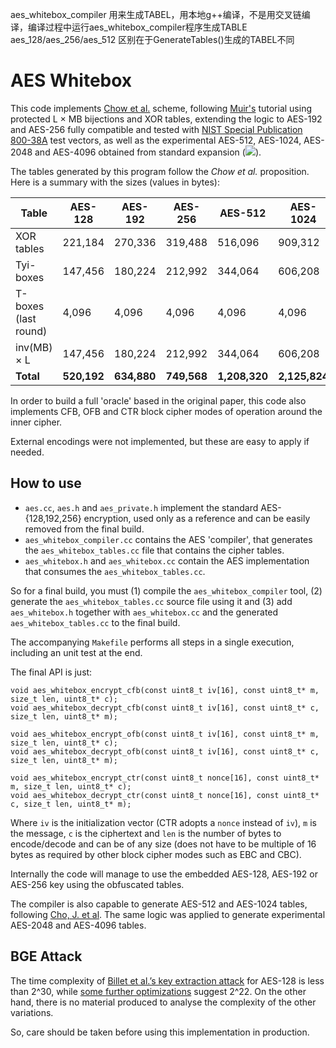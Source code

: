 aes_whitebox_compiler 用来生成TABEL，用本地g++编译，不是用交叉链编译，编译过程中运行aes_whitebox_compiler程序生成TABLE
aes_128/aes_256/aes_512 区别在于GenerateTables()生成的TABEL不同

# AES Whitebox

This code implements [Chow et al.](https://www.cs.colorado.edu/~jrblack/class/csci7000/s03/project/oorschot-whitebox.pdf) scheme, following [Muir's](https://eprint.iacr.org/2013/104.pdf) tutorial using protected L × MB bijections and XOR tables, extending the logic to AES-192 and AES-256 fully compatible and tested with [NIST Special Publication 800-38A](https://nvlpubs.nist.gov/nistpubs/Legacy/SP/nistspecialpublication800-38a.pdf) test vectors, as well as the experimental AES-512, AES-1024, AES-2048 and AES-4096 obtained from standard expansion (<img src="https://latex.codecogs.com/svg.latex?\Large&space;Nr=Nk+6"/>).

The tables generated by this program follow the _Chow et al._ proposition. Here is a summary with the sizes (values in bytes):

| Table                | AES-128     | AES-192     | AES-256     | AES-512       | AES-1024      | AES-2048      | AES-4096      |
|----------------------|-------------|-------------|-------------|---------------|---------------|---------------|---------------|
| XOR tables           | 221,184     | 270,336     | 319,488     | 516,096       | 909,312       | 1,695,744     | 3,268,608     |
| Tyi-boxes            | 147,456     | 180,224     | 212,992     | 344,064       | 606,208       | 1,130,496     | 2,179,072     |
| T-boxes (last round) | 4,096       | 4,096       | 4,096       | 4,096         | 4,096         | 4,096         | 4,096         |
| inv(MB) × L          | 147,456     | 180,224     | 212,992     | 344,064       | 606,208       | 1,130,496     | 2,179,072     |
| **Total**            | **520,192** | **634,880** | **749,568** | **1,208,320** | **2,125,824** | **3,960,832** | **7,630,848** |

In order to build a full 'oracle' based in the original paper, this code also implements CFB, OFB and CTR block cipher modes of operation around the inner cipher.

External encodings were not implemented, but these are easy to apply if needed.


## How to use

- `aes.cc`, `aes.h` and `aes_private.h` implement the standard AES-{128,192,256} encryption, used only as a reference and can be easily removed from the final build.
- `aes_whitebox_compiler.cc` contains the AES 'compiler', that generates the `aes_whitebox_tables.cc` file that contains the cipher tables.
- `aes_whitebox.h` and `aes_whitebox.cc` contain the AES implementation that consumes the `aes_whitebox_tables.cc`.

So for a final build, you must (1) compile the `aes_whitebox_compiler` tool, (2) generate the `aes_whitebox_tables.cc` source file using it and (3) add `aes_whitebox.h` together with `aes_whitebox.cc` and the generated `aes_whitebox_tables.cc` to the final build.

The accompanying `Makefile` performs all steps in a single execution, including an unit test at the end.

The final API is just:

```
void aes_whitebox_encrypt_cfb(const uint8_t iv[16], const uint8_t* m, size_t len, uint8_t* c);
void aes_whitebox_decrypt_cfb(const uint8_t iv[16], const uint8_t* c, size_t len, uint8_t* m);

void aes_whitebox_encrypt_ofb(const uint8_t iv[16], const uint8_t* m, size_t len, uint8_t* c);
void aes_whitebox_decrypt_ofb(const uint8_t iv[16], const uint8_t* c, size_t len, uint8_t* m);

void aes_whitebox_encrypt_ctr(const uint8_t nonce[16], const uint8_t* m, size_t len, uint8_t* c);
void aes_whitebox_decrypt_ctr(const uint8_t nonce[16], const uint8_t* c, size_t len, uint8_t* m);
```

Where `iv` is the initialization vector (CTR adopts a `nonce` instead of `iv`), `m` is the message, `c` is the ciphertext and `len` is the number of bytes to encode/decode and can be of any size (does not have to be multiple of 16 bytes as required by other block cipher modes such as EBC and CBC).

Internally the code will manage to use the embedded AES-128, AES-192 or AES-256 key using the obfuscated tables.

The compiler is also capable to generate AES-512 and AES-1024 tables, following [Cho, J. et al](https://www.sciencedirect.com/science/article/pii/S0898122112000454). The same logic was applied to generate experimental AES-2048 and AES-4096 tables.


## BGE Attack

The time complexity of [Billet et al.’s key extraction attack](https://link.springer.com/chapter/10.1007/978-3-540-30564-4_16) for AES-128 is less than 2^30, while [some further optimizations](https://eprint.iacr.org/2013/450.pdf) suggest 2^22. On the other hand, there is no material produced to analyse the complexity of the other variations.

So, care should be taken before using this implementation in production.
